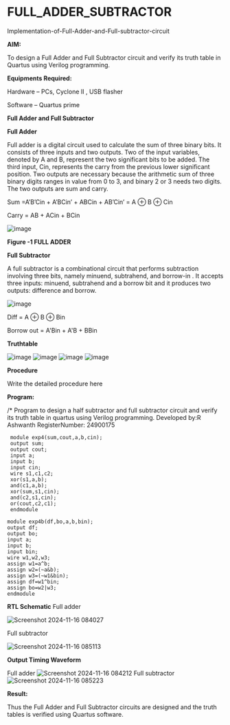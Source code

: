 # FULL_ADDER_SUBTRACTOR

Implementation-of-Full-Adder-and-Full-subtractor-circuit

**AIM:**

To design a Full Adder and Full Subtractor circuit and verify its truth table in Quartus using Verilog programming.

**Equipments Required:**

Hardware – PCs, Cyclone II , USB flasher

Software – Quartus prime

**Full Adder and Full Subtractor**

**Full Adder**

Full adder is a digital circuit used to calculate the sum of three binary bits. It consists of three inputs and two outputs. Two of the input variables, denoted by A and B, represent the two significant bits to be added. The third input, Cin, represents the carry from the previous lower significant position. Two outputs are necessary because the arithmetic sum of three binary digits ranges in value from 0 to 3, and binary 2 or 3 needs two digits. The two outputs are sum and carry.

Sum =A’B’Cin + A’BCin’ + ABCin + AB’Cin’ = A ⊕ B ⊕ Cin 

Carry = AB + ACin + BCin

![image](https://github.com/naavaneetha/FULL_ADDER_SUBTRACTOR/assets/154305477/0f30ba51-5ffb-4198-845f-18e054f675e7)

**Figure -1 FULL ADDER**

**Full Subtractor**

A full subtractor is a combinational circuit that performs subtraction involving three bits, namely minuend, subtrahend, and borrow-in . It accepts three inputs: minuend, subtrahend and a borrow bit and it produces two outputs: difference and borrow.

![image](https://github.com/naavaneetha/FULL_ADDER_SUBTRACTOR/assets/154305477/02b24f51-ab51-4304-9ad6-7b81ffc1ead5)

Diff = A ⊕ B ⊕ Bin 

Borrow out = A'Bin + A'B + BBin

**Truthtable**

![image](https://github.com/user-attachments/assets/ed756253-d944-431b-b915-a70b52ffba23)
![image](https://github.com/user-attachments/assets/cff5a53d-d8b9-42b2-b439-9de800274ddc)
![image](https://github.com/user-attachments/assets/7374934c-ab90-4084-8291-be936409fdeb)
![image](https://github.com/user-attachments/assets/0a7be7d1-734e-4a91-ac37-479e04eac189)


**Procedure**

Write the detailed procedure here

**Program:**

/* Program to design a half subtractor and full subtractor circuit and verify its truth table in quartus using Verilog programming. Developed by:R Ashwanth RegisterNumber: 24900175
```
 module exp4(sum,cout,a,b,cin);
 output sum;
 output cout;
 input a;
 input b; 
 input cin;
 wire s1,c1,c2;
 xor(s1,a,b);
 and(c1,a,b);
 xor(sum,s1,cin);
 and(c2,s1,cin);
 or(cout,c2,c1);
 endmodule
```
```
module exp4b(df,bo,a,b,bin);
output df;
output bo;
input a;
input b;
input bin;
wire w1,w2,w3;
assign w1=a^b;
assign w2=(~a&b);
assign w3=(~w1&bin);
assign df=w1^bin;
assign bo=w2|w3;
endmodule 
```

**RTL Schematic**  Full adder



![Screenshot 2024-11-16 084027](https://github.com/user-attachments/assets/986736ab-79c7-4d77-b141-a9d9348a0cb8)


Full subtractor


![Screenshot 2024-11-16 085113](https://github.com/user-attachments/assets/578e6e16-d870-4d7a-a78b-705811449912)

**Output Timing Waveform**

Full adder
![Screenshot 2024-11-16 084212](https://github.com/user-attachments/assets/54f4619d-3e50-407a-a15a-043f9e56152f)
Full subtractor
![Screenshot 2024-11-16 085223](https://github.com/user-attachments/assets/a324219d-ea54-4f1f-a518-7d27cb961782)


**Result:**

Thus the Full Adder and Full Subtractor circuits are designed and the truth tables is verified using Quartus software.



